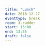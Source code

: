 ```yaml
---
title: "Lunch"
date: 2018-12-27
eventtype: break
room: 3.rudder
start: 13:00
end: 13:55
draft: false
---
```

